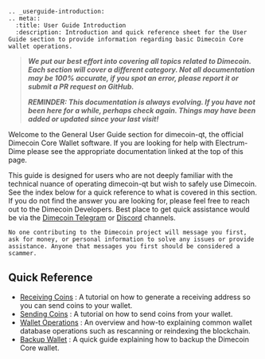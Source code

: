 ```{eval-rst}
.. _userguide-introduction:
.. meta::
  :title: User Guide Introduction
  :description: Introduction and quick reference sheet for the User Guide section to provide information regarding basic Dimecoin Core wallet operations.
```

> ***We put our best effort into covering all topics related to Dimecoin. Each section will cover a different category. Not all documentation may be 100% accurate, if you spot an error, please report it or submit a PR request on GitHub.***
>
> ***REMINDER: This documentation is always evolving. If you have not been here for a while, perhaps check again. Things may have been added or updated since your last visit!***

Welcome to the General User Guide section for dimecoin-qt, the official Dimecoin Core Wallet software. If you are looking for help with Electrum-Dime please see the appropriate documentation linked at the top of this page.

This guide is designed for users who are not deeply familiar with the technical nuance of operating dimecoin-qt but wish to safely use Dimecoin. See the index below for a quick reference to what is covered in this section. If you do not find the answer you are looking for, please feel free to reach out to the Dimecoin Developers. Best place to get quick assistance would be via the [Dimecoin Telegram](https://t.me/Dimecoin/163982) or [Discord](https://discord.gg/JqcKF4v) channels.

```{caution}
No one contributing to the Dimecoin project will message you first, ask for money, or personal information to solve any issues or provide assistance. Anyone that messages you first should be considered a scammer.
```

## Quick Reference

* [Receiving Coins](../userguide/receiving-coins.md) : A tutorial on how to generate a receiving address so you can send coins to your wallet.
* [Sending Coins]( ../userguide/sending-coins.md) : A tutorial on how to send coins from your wallet.
* [Wallet Operations](../userguide/wallet-operations.md) : An overview and how-to explaining common wallet database operations such as rescanning or reindexing the blockchain.
* [Backup Wallet](../userguide/wallet-backup.md) : A quick guide explaining how to backup the Dimecoin Core wallet.
